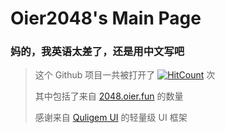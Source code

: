 # Oier2048's Main Page
### 妈的，我英语太差了，还是用中文写吧
> 这个 Github 项目一共被打开了 [![HitCount](https://hits.dwyl.com/bohanjun/Oier2048.svg)](https://hits.dwyl.com/bohanjun/Oier2048) 次
>
> 其中包括了来自 [2048.oier.fun](https://2048.oier.fun/) 的数量
>
> 感谢来自 [Quligem UI](https://github.com/bohanjun/quligem-ui) 的轻量级 UI 框架
